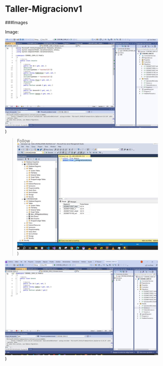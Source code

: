 # Taller-Migracionv1

<!DOCTYPE html>
<html>
   
</html>


###Images

Image:

![](https://github.com/Isaias593/Taller-Migracionv1/blob/main/1111.JPG))


> Follow .
![](https://github.com/Isaias593/Taller-Migracionv1/blob/main/222222222.JPG))

![](https://github.com/Isaias593/Taller-Migracionv1/blob/main/333333333333.JPG))

